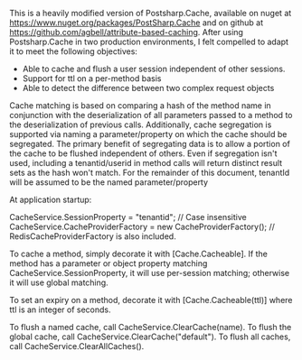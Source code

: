 This is a heavily modified version of Postsharp.Cache, available on nuget at https://www.nuget.org/packages/PostSharp.Cache
and on github at https://github.com/agbell/attribute-based-caching. After using Postsharp.Cache in two production environments, 
I felt compelled to adapt it to meet the following objectives:

- Able to cache and flush a user session independent of other sessions.
- Support for ttl on a per-method basis
- Able to detect the difference between two complex request objects

Cache matching is based on comparing a hash of the method name in conjunction with the deserialization of all parameters passed to a method to 
the deserialization of previous calls. Additionally, cache segregation is supported via naming a parameter/property on which 
the cache should be segregated. The primary benefit of segregating data is to allow a portion of the cache to be flushed independent of others. 
Even if segregation isn't used, including a tenantid/userid in method calls will return distinct result sets
as the hash won't match. For the remainder of this document, tenantId will be assumed to be the named parameter/property

At application startup:

CacheService.SessionProperty = "tenantid"; // Case insensitive
CacheService.CacheProviderFactory = new CacheProviderFactory(); // RedisCacheProviderFactory is also included.

To cache a method, simply decorate it with [Cache.Cacheable]. If the method has a parameter or object property matching 
CacheService.SessionProperty, it will use per-session matching; otherwise it will use global matching.

To set an expiry on a method, decorate it with [Cache.Cacheable(ttl)] where ttl is an integer of seconds.

To flush a named cache, call CacheService.ClearCache(name). 
To flush the global cache, call CacheService.ClearCache("default"). 
To flush all caches, call CacheService.ClearAllCaches().


